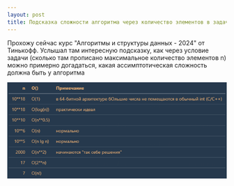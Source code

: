 ```yaml
---
layout: post
title: Подсказка сложности алгоритма через количество элементов в задаче 
---
```


Прохожу сейчас курс "Алгоритмы и структуры данных - 2024" от Тинькофф. 
Услышал там интересную подсказку, как через условие задачи (сколько там прописано максимальное количество элементов n) можно примерно догадаться, какая ассимптотическая сложность должна быть у алгоритма

![](images\2024-02-18-hint-of-the-complexity.png)